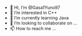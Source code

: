 - 👋 Hi, I’m @Gasa1Yuno97
- 👀 I’m interested in C++
- 🌱 I’m currently learning Java
- 💞️ I’m looking to collaborate on ...
- 📫 How to reach me ...

<!---
Gasa1Yuno97/Gasa1Yuno97 is a ✨ special ✨ repository because its `README.md` (this file) appears on your GitHub profile.
You can click the Preview link to take a look at your changes.
--->
